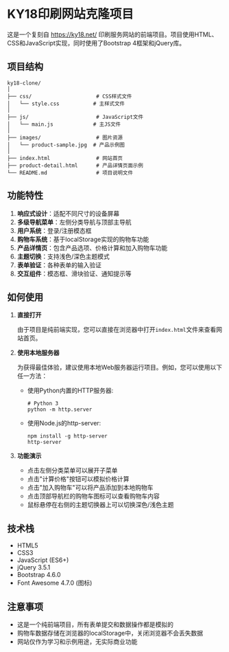 # KY18印刷网站克隆项目

这是一个复刻自 https://ky18.net/ 印刷服务网站的前端项目。项目使用HTML、CSS和JavaScript实现，同时使用了Bootstrap 4框架和jQuery库。

## 项目结构

```
ky18-clone/
│
├── css/                     # CSS样式文件
│   └── style.css           # 主样式文件
│
├── js/                      # JavaScript文件
│   └── main.js             # 主JS文件 
│
├── images/                  # 图片资源
│   └── product-sample.jpg  # 产品示例图
│
├── index.html               # 网站首页
├── product-detail.html      # 产品详情页面示例
└── README.md                # 项目说明文件
```

## 功能特性

1. **响应式设计**：适配不同尺寸的设备屏幕
2. **多级导航菜单**：左侧分类导航与顶部主导航
3. **用户系统**：登录/注册模态框
4. **购物车系统**：基于localStorage实现的购物车功能
5. **产品详情页**：包含产品选项、价格计算和加入购物车功能
6. **主题切换**：支持浅色/深色主题模式
7. **表单验证**：各种表单的输入验证
8. **交互组件**：模态框、滑块验证、通知提示等

## 如何使用

1. **直接打开**
   
   由于项目是纯前端实现，您可以直接在浏览器中打开`index.html`文件来查看网站首页。

2. **使用本地服务器**

   为获得最佳体验，建议使用本地Web服务器运行项目。例如，您可以使用以下任一方法：

   - 使用Python内置的HTTP服务器:
     ```
     # Python 3
     python -m http.server
     ```

   - 使用Node.js的http-server:
     ```
     npm install -g http-server
     http-server
     ```

3. **功能演示**

   - 点击左侧分类菜单可以展开子菜单
   - 点击"计算价格"按钮可以模拟价格计算
   - 点击"加入购物车"可以将产品添加到本地购物车
   - 点击顶部导航栏的购物车图标可以查看购物车内容
   - 鼠标悬停在右侧的主题切换器上可以切换深色/浅色主题

## 技术栈

- HTML5
- CSS3
- JavaScript (ES6+)
- jQuery 3.5.1
- Bootstrap 4.6.0
- Font Awesome 4.7.0 (图标)

## 注意事项

- 这是一个纯前端项目，所有表单提交和数据操作都是模拟的
- 购物车数据存储在浏览器的localStorage中，关闭浏览器不会丢失数据
- 网站仅作为学习和示例用途，无实际商业功能